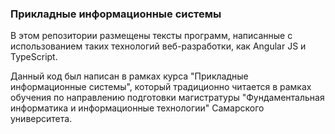 ### Прикладные информационные системы

В этом репозитории размещены тексты программ, написанные с использованием таких технологий веб-разработки, как Angular JS и TypeScript.

Данный код был написан в рамках курса "Прикладные информационные системы", который традиционно читается в рамках обучения по направлению подготовки магистратуры "Фундаментальная информатика и информационные технологии" Самарского университета.
